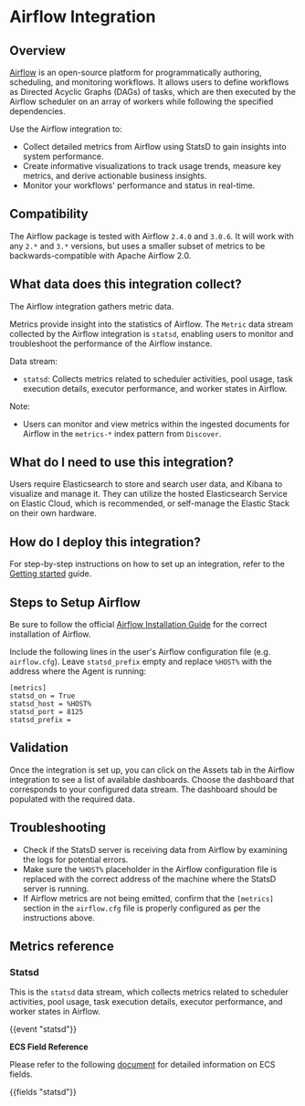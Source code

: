 # Airflow Integration

## Overview

[Airflow](https://airflow.apache.org/docs/apache-airflow/stable/logging-monitoring/metrics.html) is an open-source platform for programmatically authoring, scheduling, and monitoring workflows. It allows users to define workflows as Directed Acyclic Graphs (DAGs) of tasks, which are then executed by the Airflow scheduler on an array of workers while following the specified dependencies.

Use the Airflow integration to:

- Collect detailed metrics from Airflow using StatsD to gain insights into system performance.
- Create informative visualizations to track usage trends, measure key metrics, and derive actionable business insights.
- Monitor your workflows' performance and status in real-time.

## Compatibility

The Airflow package is tested with Airflow `2.4.0` and `3.0.6`. It will work with any `2.*` and `3.*` versions, but uses a smaller subset of metrics to be backwards-compatible with Apache Airflow 2.0.

## What data does this integration collect?

The Airflow integration gathers metric data.

Metrics provide insight into the statistics of Airflow. The `Metric` data stream collected by the Airflow integration is `statsd`, enabling users to monitor and troubleshoot the performance of the Airflow instance.

Data stream:

- `statsd`: Collects metrics related to scheduler activities, pool usage, task execution details, executor performance, and worker states in Airflow.

Note:
- Users can monitor and view metrics within the ingested documents for Airflow in the `metrics-*` index pattern from `Discover`.

## What do I need to use this integration?

Users require Elasticsearch to store and search user data, and Kibana to visualize and manage it. They can utilize the hosted Elasticsearch Service on Elastic Cloud, which is recommended, or self-manage the Elastic Stack on their own hardware.

## How do I deploy this integration?

For step-by-step instructions on how to set up an integration, refer to the [Getting started](https://www.elastic.co/guide/en/starting-with-the-elasticsearch-platform-and-its-solutions/current/getting-started-observability.html) guide.

## Steps to Setup Airflow

Be sure to follow the official [Airflow Installation Guide](https://airflow.apache.org/docs/apache-airflow/stable/installation/index.html) for the correct installation of Airflow.

Include the following lines in the user's Airflow configuration file (e.g. `airflow.cfg`). Leave `statsd_prefix` empty and replace `%HOST%` with the address where the Agent is running:

```
[metrics]
statsd_on = True
statsd_host = %HOST%
statsd_port = 8125
statsd_prefix =
```

## Validation

Once the integration is set up, you can click on the Assets tab in the Airflow integration to see a list of available dashboards. Choose the dashboard that corresponds to your configured data stream. The dashboard should be populated with the required data.

## Troubleshooting

- Check if the StatsD server is receiving data from Airflow by examining the logs for potential errors.
- Make sure the `%HOST%` placeholder in the Airflow configuration file is replaced with the correct address of the machine where the StatsD server is running.
- If Airflow metrics are not being emitted, confirm that the `[metrics]` section in the `airflow.cfg` file is properly configured as per the instructions above.

## Metrics reference

### Statsd
This is the `statsd` data stream, which collects metrics related to scheduler activities, pool usage, task execution details, executor performance, and worker states in Airflow.

{{event "statsd"}}

**ECS Field Reference**

Please refer to the following [document](https://www.elastic.co/guide/en/ecs/current/ecs-field-reference.html) for detailed information on ECS fields.

{{fields "statsd"}}
